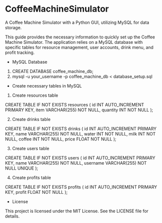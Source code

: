 # CoffeeMachineSimulator
A Coffee Machine Simulator with a Python GUI, utilizing MySQL for data storage.


This guide provides the necessary information to quickly set up the Coffee Machine Simulator. The application relies on a MySQL database with specific tables for resource management, user accounts, drink menu, and profit tracking.


* MySQL Database

1. CREATE DATABASE coffee_machine_db;
2. mysql -u your_username -p coffee_machine_db < database_setup.sql


* Create  necessary tables in MySQL

1.  Create resources table

CREATE TABLE IF NOT EXISTS resources (
    id INT AUTO_INCREMENT PRIMARY KEY,
    item VARCHAR(255) NOT NULL,
    quantity INT NOT NULL
);

2. Create drinks table

CREATE TABLE IF NOT EXISTS drinks (
    id INT AUTO_INCREMENT PRIMARY KEY,
    name VARCHAR(255) NOT NULL,
    water INT NOT NULL,
    milk INT NOT NULL,
    coffee INT NOT NULL,
    price FLOAT NOT NULL
);

3. Create users table

CREATE TABLE IF NOT EXISTS users (
    id INT AUTO_INCREMENT PRIMARY KEY,
    name VARCHAR(255) NOT NULL,
    username VARCHAR(255) NOT NULL UNIQUE
);

4.  Create profits table

CREATE TABLE IF NOT EXISTS profits (
    id INT AUTO_INCREMENT PRIMARY KEY,
    profit FLOAT NOT NULL
);


* License

This project is licensed under the MIT License. See the LICENSE file for details.